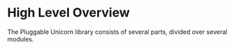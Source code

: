 High Level Overview
===================

The Pluggable Unicorn library consists of several parts, divided over
several modules.
